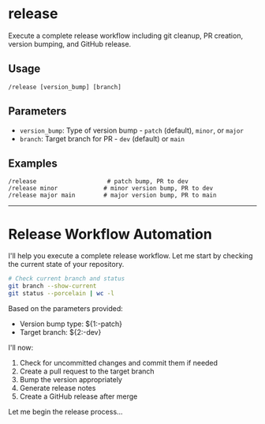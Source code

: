 # release

Execute a complete release workflow including git cleanup, PR creation, version bumping, and GitHub release.

## Usage
```
/release [version_bump] [branch]
```

## Parameters
- `version_bump`: Type of version bump - `patch` (default), `minor`, or `major`
- `branch`: Target branch for PR - `dev` (default) or `main`

## Examples
```
/release                    # patch bump, PR to dev
/release minor             # minor version bump, PR to dev
/release major main        # major version bump, PR to main
```

---

# Release Workflow Automation

I'll help you execute a complete release workflow. Let me start by checking the current state of your repository.

```bash
# Check current branch and status
git branch --show-current
git status --porcelain | wc -l
```

Based on the parameters provided:
- Version bump type: ${1:-patch}
- Target branch: ${2:-dev}

I'll now:
1. Check for uncommitted changes and commit them if needed
2. Create a pull request to the target branch
3. Bump the version appropriately
4. Generate release notes
5. Create a GitHub release after merge

Let me begin the release process...